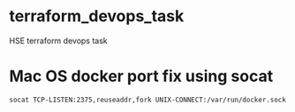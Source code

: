 # terraform_devops_task
HSE terraform devops task


# Mac OS docker port fix using socat 

`socat TCP-LISTEN:2375,reuseaddr,fork UNIX-CONNECT:/var/run/docker.sock`